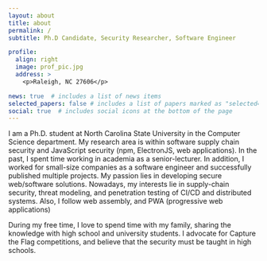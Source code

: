 ```yaml
---
layout: about
title: about
permalink: /
subtitle: Ph.D Candidate, Security Researcher, Software Engineer

profile:
  align: right
  image: prof_pic.jpg
  address: >
    <p>Raleigh, NC 27606</p>

news: true  # includes a list of news items
selected_papers: false # includes a list of papers marked as "selected={true}"
social: true  # includes social icons at the bottom of the page
---
```


I am a Ph.D. student at North Carolina State University in the Computer Science department. My research area is within software supply chain security and JavaScript security (npm, ElectronJS, web applications). In the past, I spent time working in academia as a senior-lecturer. In addition, I worked for small-size companies as a software engineer and successfully published multiple projects. My passion lies in developing secure web/software solutions. Nowadays, my interests lie in supply-chain security, threat modeling, and penetration testing of CI/CD and distributed systems. Also, I follow web assembly, and PWA (progressive web applications)

During my free time, I love to spend time with my family, sharing the knowledge with high school and university students. I advocate for Capture the Flag competitions, and believe that the security must be taught in high schools.